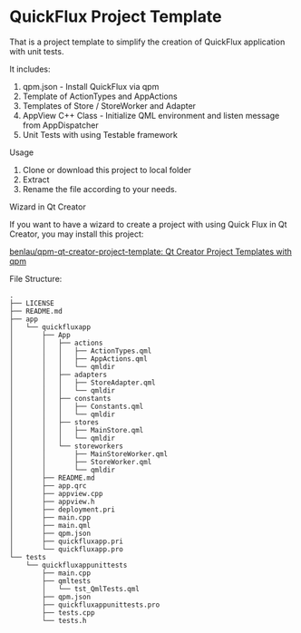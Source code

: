 QuickFlux Project Template
==========================

That is a project template to simplify the creation of QuickFlux application with unit tests.

It includes:

1. qpm.json - Install QuickFlux via qpm
2. Template of ActionTypes and AppActions
3. Templates of Store / StoreWorker and Adapter
4. AppView C++ Class - Initialize QML environment and listen message from AppDispatcher
5. Unit Tests with using Testable framework

Usage

1. Clone or download this project to local folder
2. Extract
3. Rename the file according to your needs.

Wizard in Qt Creator

If you want to have a wizard to create a project with using Quick Flux in Qt Creator, you may install this project:

[benlau/qpm-qt-creator-project-template: Qt Creator Project Templates with qpm](https://github.com/benlau/qpm-qt-creator-project-template)

File Structure:

```
.
├── LICENSE
├── README.md
├── app
│   └── quickfluxapp
│       ├── App
│       │   ├── actions
│       │   │   ├── ActionTypes.qml
│       │   │   ├── AppActions.qml
│       │   │   └── qmldir
│       │   ├── adapters
│       │   │   ├── StoreAdapter.qml
│       │   │   └── qmldir
│       │   ├── constants
│       │   │   ├── Constants.qml
│       │   │   └── qmldir
│       │   ├── stores
│       │   │   ├── MainStore.qml
│       │   │   └── qmldir
│       │   └── storeworkers
│       │       ├── MainStoreWorker.qml
│       │       ├── StoreWorker.qml
│       │       └── qmldir
│       ├── README.md
│       ├── app.qrc
│       ├── appview.cpp
│       ├── appview.h
│       ├── deployment.pri
│       ├── main.cpp
│       ├── main.qml
│       ├── qpm.json
│       ├── quickfluxapp.pri
│       └── quickfluxapp.pro
└── tests
    └── quickfluxappunittests
        ├── main.cpp
        ├── qmltests
        │   └── tst_QmlTests.qml
        ├── qpm.json
        ├── quickfluxappunittests.pro
        ├── tests.cpp
        └── tests.h

```
